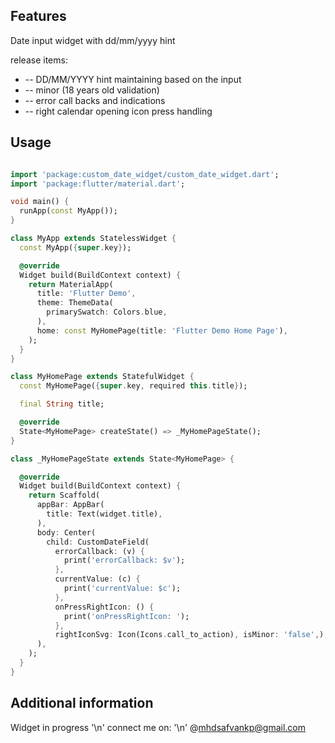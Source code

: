 
## Features

Date input widget with dd/mm/yyyy hint

release items:
* -- DD/MM/YYYY hint maintaining based on the input
* -- minor (18 years old validation)
* -- error call backs and indications
* -- right calendar opening icon press handling

[//]: # (## Getting started)

## Usage


```dart

import 'package:custom_date_widget/custom_date_widget.dart';
import 'package:flutter/material.dart';

void main() {
  runApp(const MyApp());
}

class MyApp extends StatelessWidget {
  const MyApp({super.key});

  @override
  Widget build(BuildContext context) {
    return MaterialApp(
      title: 'Flutter Demo',
      theme: ThemeData(
        primarySwatch: Colors.blue,
      ),
      home: const MyHomePage(title: 'Flutter Demo Home Page'),
    );
  }
}

class MyHomePage extends StatefulWidget {
  const MyHomePage({super.key, required this.title});

  final String title;

  @override
  State<MyHomePage> createState() => _MyHomePageState();
}

class _MyHomePageState extends State<MyHomePage> {

  @override
  Widget build(BuildContext context) {
    return Scaffold(
      appBar: AppBar(
        title: Text(widget.title),
      ),
      body: Center(
        child: CustomDateField(
          errorCallback: (v) {
            print('errorCallback: $v');
          },
          currentValue: (c) {
            print('currentValue: $c');
          },
          onPressRightIcon: () {
            print('onPressRightIcon: ');
          },
          rightIconSvg: Icon(Icons.call_to_action), isMinor: 'false',),
      ),
    );
  }
}

```

## Additional information
 Widget in progress '\n'
 connect me on: '\n'
 @mhdsafvankp@gmail.com
 